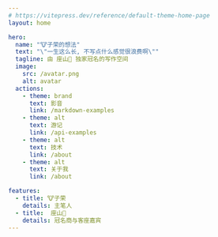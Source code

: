 ```yaml
---
# https://vitepress.dev/reference/default-theme-home-page
layout: home

hero:
  name: "🐮子荣的想法"
  text: "\"一生这么长, 不写点什么感觉很浪费啊\""
  tagline: 由 座山🐯 独家冠名的写作空间
  image:
    src: /avatar.png
    alt: avatar
  actions:
    - theme: brand
      text: 影音
      link: /markdown-examples
    - theme: alt
      text: 游记
      link: /api-examples
    - theme: alt
      text: 技术
      link: /about
    - theme: alt
      text: 关于我
      link: /about

features:
  - title: 🐮子荣
    details: 主笔人
  - title:  座山🐯
    details: 冠名商与客座嘉宾
---
```



